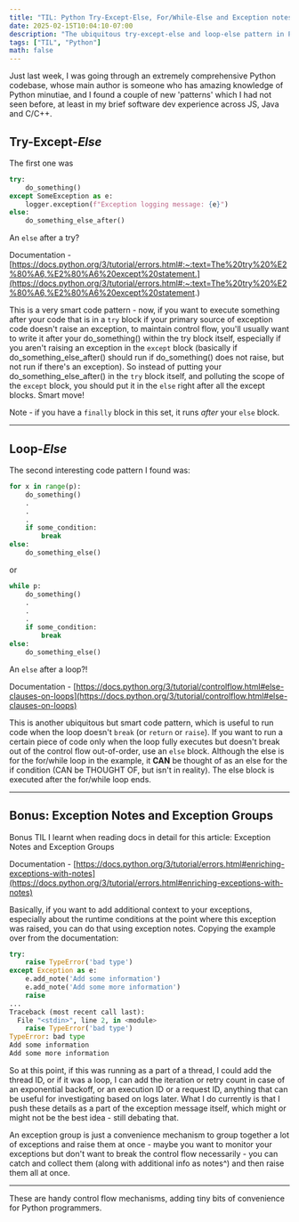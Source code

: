 ```yaml
---
title: "TIL: Python Try-Except-Else, For/While-Else and Exception notes and groups"
date: 2025-02-15T10:04:10-07:00
description: "The ubiquitous try-except-else and loop-else pattern in Python. Bonus addendum on exception notes and groups."
tags: ["TIL", "Python"]
math: false
---
```


Just last week, I was going through an extremely comprehensive Python codebase, whose main author is someone who has amazing knowledge of Python minutiae, and I found a couple of new 'patterns' which I had not seen before, at least in my brief software dev experience across JS, Java and C/C++. 

## Try-Except-*Else*

The first one was
```python
try:
    do_something()
except SomeException as e:
    logger.exception(f"Exception logging message: {e}")
else:
    do_something_else_after()
```

An `else` after a try?

Documentation - [https://docs.python.org/3/tutorial/errors.html#:~:text=The%20try%20%E2%80%A6,%E2%80%A6%20except%20statement.](https://docs.python.org/3/tutorial/errors.html#:~:text=The%20try%20%E2%80%A6,%E2%80%A6%20except%20statement.)

This is a very smart code pattern - now, if you want to execute something after your code that is in a `try` block if your primary source of exception code doesn't raise an exception, to maintain control flow, you'll usually want to write it after your do_something() within the try block itself, especially if you aren't raising an exception in the `except` block (basically if do_something_else_after() should run if do_something() does not raise, but not run if there's an exception). So instead of putting your do_something_else_after() in the `try` block itself, and polluting the scope of the `except` block, you should put it in the `else` right after all the except blocks. Smart move!

Note - if you have a `finally` block in this set, it runs _after_ your `else` block.

---

## Loop-*Else*

The second interesting code pattern I found was:

```python
for x in range(p):
    do_something()
    .
    .
    .
    if some_condition:
        break
else:
    do_something_else()
```
or
```python
while p:
    do_something()
    .
    .
    .
    if some_condition:
        break
else:
    do_something_else()
```
An `else` after a loop?!

Documentation - [https://docs.python.org/3/tutorial/controlflow.html#else-clauses-on-loops](https://docs.python.org/3/tutorial/controlflow.html#else-clauses-on-loops)

This is another ubiquitous but smart code pattern, which is useful to run code when the loop doesn't `break` (or `return` or `raise`). If you want to run a certain piece of code only when the loop fully executes but doesn't break out of the control flow out-of-order, use an `else` block. Although the else is for the for/while loop in the example, it **CAN** be thought of as an else for the if condition (CAN be THOUGHT OF, but isn't in reality). The else block is executed after the for/while loop ends.

---

## Bonus: Exception Notes and Exception Groups

Bonus TIL I learnt when reading docs in detail for this article: Exception Notes and Exception Groups

Documentation - [https://docs.python.org/3/tutorial/errors.html#enriching-exceptions-with-notes](https://docs.python.org/3/tutorial/errors.html#enriching-exceptions-with-notes)

Basically, if you want to add additional context to your exceptions, especially about the runtime conditions at the point where this exception was raised, you can do that using exception notes. Copying the example over from the documentation:

```python
try:
    raise TypeError('bad type')
except Exception as e:
    e.add_note('Add some information')
    e.add_note('Add some more information')
    raise
...
Traceback (most recent call last):
  File "<stdin>", line 2, in <module>
    raise TypeError('bad type')
TypeError: bad type
Add some information
Add some more information
```

So at this point, if this was running as a part of a thread, I could add the thread ID, or if it was a loop, I can add the iteration or retry count in case of an exponential backoff, or an execution ID or a request ID, anything that can be useful for investigating based on logs later.
What I do currently is that I push these details as a part of the exception message itself, which might or might not be the best idea - still debating that.

An exception group is just a convenience mechanism to group together a lot of exceptions and raise them at once - maybe you want to monitor your exceptions but don't want to break the control flow necessarily - you can catch and collect them (along with additional info as notes^) and then raise them all at once.

---

These are handy control flow mechanisms, adding tiny bits of convenience for Python programmers.